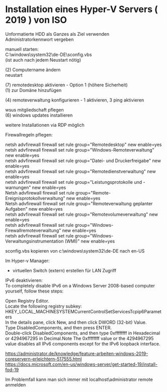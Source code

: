 # Installation eines Hyper-V Servers ( 2019 ) von ISO  

Unformatierte HDD als Ganzes als Ziel verwenden  
Administratorkennwort vergeben  

manuell starten:  
C:\windows\system32\de-DE\sconfig.vbs  
(ist auch nach jedem Neustart nötig)  

(2) Computername ändern  
neustart  

(7) remotedesktop aktivieren - Option 1 (höhere Sicherheit)  
(1) zur Domäne hinzufügen  

(4) remoteverwaltung konfigurieren - 1 aktivieren, 3 ping aktivieren  

wsus mitgliedschaft pflegen  
(6) windows updates installieren  

weitere Installationen via RDP möglich  

Firewallregeln pflegen:  

netsh advfirewall firewall set rule group="Remotedesktop" new enable=yes  
netsh advfirewall firewall set rule group="Windows-Remoteverwaltung" new enable=yes  
netsh advfirewall firewall set rule group="Datei- und Druckerfreigabe" new enable=yes  
netsh advfirewall firewall set rule group="Remotedienstverwaltung" new enable=yes  
netsh advfirewall firewall set rule group="Leistungsprotokolle und -warnungen" new enable=yes  
Netsh advfirewall firewall set rule group="Remote-Ereignisprotokollverwaltung" new enable=yes  
Netsh advfirewall firewall set rule group="Remoteverwaltung geplanter Aufgaben" new enable=yes  
netsh advfirewall firewall set rule group="Remotevolumeverwaltung" new enable=yes  
netsh advfirewall firewall set rule group="Windows-Firewallremoteverwaltung" new enable=yes  
netsh advfirewall firewall set rule group="Windows-Verwaltungsinstrumentation (WMI)" new enable=yes  


sconfig.vbs kopieren von c:\windows\system32\de-DE nach en-US  

Im Hyper-v Manager:  
- virtuellen Switch (extern) erstellen für LAN Zugriff


IPv6 deaktivieren:  
To completely disable IPv6 on a Windows Server 2008-based computer yourself, follow these steps:  

Open Registry Editor.  
Locate the following registry subkey:  
HKEY_LOCAL_MACHINESYSTEMCurrentControlSetServicesTcpip6Parameters  
In the details pane, click New, and then click DWORD (32-bit) Value.  
Type DisabledComponents, and then press ENTER.  
Double-click DisabledComponents, and then type 0xffffffff in Hexadecimal or 4294967295 in Decimal.Note The 0xffffffff value or the 4294967295 value disables all IPv6 components except for the IPv6 loopback interface.  


https://administrator.de/knowledge/feature-arbeiten-windows-2019-coreservern-erleichtern-517555.html  
https://docs.microsoft.com/en-us/windows-server/get-started-19/install-fod-19  


Im Problemfall kann man sich immer mit localhost\administrator remote anmelden  
